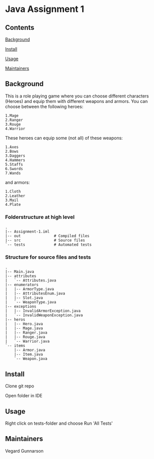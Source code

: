 # Java Assignment 1

## Contents

[Background](#Background)

[Install](#Install)

[Usage](#Usage)

[Maintainers](#Maintainers)


## Background 

This is a role playing game where you can choose different characters (Heroes) and equip them with different weapons and armors.
You can choose between the following heroes:
```
1.Mage 
2.Ranger
3.Rouge
4.Warrior
```
These heroes can equip some (not all) of these weapons:
```
1.Axes 
2.Bows
3.Daggers
4.Hammers
5.Staffs
6.Swords
7.Wands
```
and armors:
```
1.Cloth 
2.Leather
3.Mail
4.Plate
```

### Folderstructure at high level
```
.
|-- Assignment-1.iml
|-- out               # Compiled files
|-- src               # Source files
`-- tests             # Automated tests
```

### Structure for source files and tests <br />
```
.
|-- Main.java         			
|-- attributes
|   `-- Attributes.java
|-- enumerators
|   |-- ArmorType.java
|   |-- AttributesEnum.java
|   |-- Slot.java
|   `-- WeaponType.java
|-- exceptions
|   |-- InvalidArmorException.java
|   `-- InvalidWeaponException.java
|-- heros
|   |-- Hero.java
|   |-- Mage.java
|   |-- Ranger.java
|   |-- Rouge.java
|   `-- Warrior.java
`-- items
    |-- Armor.java
    |-- Item.java
    `-- Weapon.java
```

## Install
Clone git repo

Open folder in IDE
		
## Usage
Right click on tests-folder and choose Run 'All Tests'

## Maintainers
Vegard Gunnarson
		
